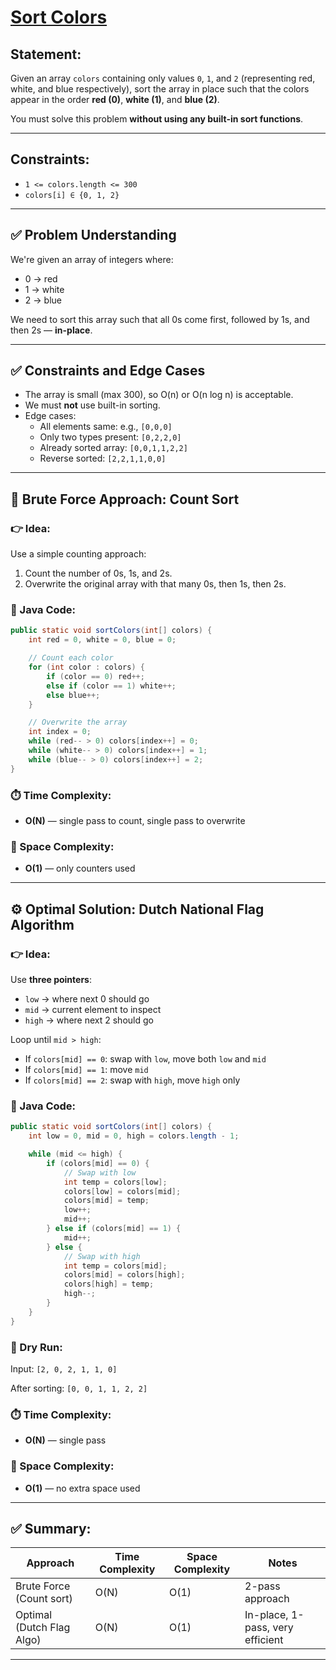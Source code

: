 # [Sort Colors](#sort-colors)

## Statement:
Given an array `colors` containing only values `0`, `1`, and `2` (representing red, white, and blue respectively), sort the array in place such that the colors appear in the order **red (0)**, **white (1)**, and **blue (2)**.

You must solve this problem **without using any built-in sort functions**.

---

## Constraints:
- `1 <= colors.length <= 300`
- `colors[i] ∈ {0, 1, 2}`

---

## ✅ Problem Understanding

We're given an array of integers where:
- 0 → red
- 1 → white
- 2 → blue

We need to sort this array such that all 0s come first, followed by 1s, and then 2s — **in-place**.

---

## ✅ Constraints and Edge Cases

- The array is small (max 300), so O(n) or O(n log n) is acceptable.
- We must **not** use built-in sorting.
- Edge cases:
  - All elements same: e.g., `[0,0,0]`
  - Only two types present: `[0,2,2,0]`
  - Already sorted array: `[0,0,1,1,2,2]`
  - Reverse sorted: `[2,2,1,1,0,0]`

---

## 🧠 Brute Force Approach: Count Sort

### 👉 Idea:
Use a simple counting approach:
1. Count the number of 0s, 1s, and 2s.
2. Overwrite the original array with that many 0s, then 1s, then 2s.

### 🔧 Java Code:
```java
public static void sortColors(int[] colors) {
    int red = 0, white = 0, blue = 0;

    // Count each color
    for (int color : colors) {
        if (color == 0) red++;
        else if (color == 1) white++;
        else blue++;
    }

    // Overwrite the array
    int index = 0;
    while (red-- > 0) colors[index++] = 0;
    while (white-- > 0) colors[index++] = 1;
    while (blue-- > 0) colors[index++] = 2;
}
```

### ⏱️ Time Complexity:
- **O(N)** — single pass to count, single pass to overwrite

### 🧠 Space Complexity:
- **O(1)** — only counters used

---

## ⚙️ Optimal Solution: Dutch National Flag Algorithm

### 👉 Idea:
Use **three pointers**:
- `low` → where next 0 should go
- `mid` → current element to inspect
- `high` → where next 2 should go

Loop until `mid > high`:
- If `colors[mid] == 0`: swap with `low`, move both `low` and `mid`
- If `colors[mid] == 1`: move `mid`
- If `colors[mid] == 2`: swap with `high`, move `high` only

### 🔧 Java Code:
```java
public static void sortColors(int[] colors) {
    int low = 0, mid = 0, high = colors.length - 1;

    while (mid <= high) {
        if (colors[mid] == 0) {
            // Swap with low
            int temp = colors[low];
            colors[low] = colors[mid];
            colors[mid] = temp;
            low++;
            mid++;
        } else if (colors[mid] == 1) {
            mid++;
        } else {
            // Swap with high
            int temp = colors[mid];
            colors[mid] = colors[high];
            colors[high] = temp;
            high--;
        }
    }
}
```

### 🧪 Dry Run:
Input: `[2, 0, 2, 1, 1, 0]`

After sorting: `[0, 0, 1, 1, 2, 2]`

### ⏱️ Time Complexity:
- **O(N)** — single pass

### 🧠 Space Complexity:
- **O(1)** — no extra space used

---

## ✅ Summary:

| Approach                   | Time Complexity | Space Complexity | Notes                              |
|---------------------------|-----------------|------------------|------------------------------------|
| Brute Force (Count sort)  | O(N)            | O(1)             | 2-pass approach                    |
| Optimal (Dutch Flag Algo) | O(N)            | O(1)             | In-place, 1-pass, very efficient   |

---

